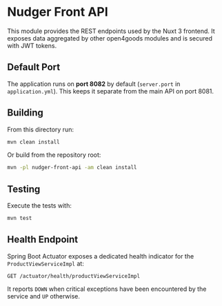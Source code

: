 # Nudger Front API

This module provides the REST endpoints used by the Nuxt 3 frontend. It exposes data aggregated by other open4goods modules and is secured with JWT tokens.

## Default Port

The application runs on **port 8082** by default (`server.port` in `application.yml`). This keeps it separate from the main API on port 8081.

## Building

From this directory run:

```bash
mvn clean install
```

Or build from the repository root:

```bash
mvn -pl nudger-front-api -am clean install
```

## Testing

Execute the tests with:

```bash
mvn test
```

## Health Endpoint

Spring Boot Actuator exposes a dedicated health indicator for the `ProductViewServiceImpl` at:

```
GET /actuator/health/productViewServiceImpl
```

It reports `DOWN` when critical exceptions have been encountered by the service and `UP` otherwise.
